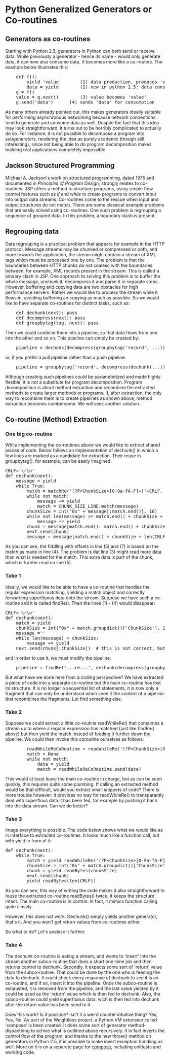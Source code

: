 <h1>Python Generalized Generators or Co-routines</h1>

<h2>Generators as co-routines</h2>

<p>Starting with Python 2.5, generators in Python can both send or receive data.  While previously a generator - hence its name - would only generate data, it can now also consume data.  It becomes more like a co-routine.  The example below illustrates this:</p>
<pre>
    def f():
        yield 'value'		(1) data production, produces 'value'
        data = yield		(2) new in python 2.5: data consumption consumes 'data'
    g = f()
    value = g.next()		(3) value becomes 'value'
    g.send('data')		(4) sends 'data' for consumption
</pre>
<p>As many others already pointed out, this makes generators ideally suitable for performing asynchronous networking because network connections tend to generate and consume data as well.  Despite the fact that this idea may look straightforward, it turns out to be horribly complicated to actually do so.  For instance, it is not possible to decompose a program into subgenerators, rendering the idea as purely academic (though still interesting), since not being able to do program decomposition makes building real applications completely impossible.</p>

<h2>Jackson Structured Programming</h2>

<p>Michael A. Jackson's work on structured programming, dated 1975 and documented in <i>Principles of Program Design</i>, strongly relates to co-routines.  JSP offers a method to structure programs, using simple flow control features such as <i>if</i> and <i>while</i> to create programs to convert input into output data streams.  Co-routines come to the rescue when input and output structures do not match.  There are some classical example problems that are easily solved using co-routines.  One such problem is regrouping a sequence of grouped data.  In this problem, a boundary clash is present.</p>

<h2>Regrouping data</h2>
Data regrouping is a practical problem that appears for example in the HTTP protocol.  Message streams may be chunked or compressed or both, and more towards the application, the stream might contain a stream of XML tags which must be processed one by one.  The problem is that the boundaries between HTTP chunks do not coalesc with the boundaries between, for example, XML records present in the stream.  This is called a bindary clash in JSP.  One approach to solving this problem is to buffer the whole message, unchunk it, decompress it and parse it in separate steps.  However, buffering and copying data are two obstacles for high performance servers.  Rather we would like to process the stream while it flows in, avoiding buffering an copying as much as possible.  So we would like to have separate co-routines for distinct tasks, such as:</p>
<pre>
    def dechunk(next): pass
    def decompress(next): pass
    def groupbytag(tag, next): pass
</pre>
<p>Then we could combine them into a pipeline, so that data flows from one into the other and so on.  This pipeline can simply be created by:</p>
<pre>
    pipeline = dechunk(decompress(groupbytag('record', ...)))
</pre>
<p>or, if you prefer a pull pipeline rather than a push pipeline:</p>
<pre>
    pipeline = groupbytag('record', decompress(dechunk(...)))
</pre>
<p>Although creating such pipelines could be parameterized and made highly flexible, it is not a substitute for program decomposition.  Program decomposition is about method extraction and recombine the extracted methods to create larger methods or programs.  If, after extraction, the only way to recombine them is to create pipelines as shown above, method extraction becomes cumbersome.  We will seek another solution.</p>

<h2>Co-routine (Method) Extraction</h2>

<h3>One big co-routine</h3>
<p>While implementing the co-routines above we would like to extract shared pieces of code.  Below follows an implementation of dechunk() in which a few lines are marked as a candidate for extraction.  Their reuse in groupbytag(), for example, can be easily imagined:</p>
<pre>
CRLF='\r\n'
def dechunk(next):
    message = yield
    while True:
        match = matchRe('(?P&lt;ChunkSize&gt;[0-9a-fA-F]+)'+CRLF, message)    (1)
        while not match:                                                (2) extract these lines as
            message += yield                                            (3) readWhileRe(regularExpression)
            match = CHUNK_SIZE_LINE.match(message)                      (4)
        chunkSize = int("0x" + message[:match.end()], 16)
        while not len(message) >= match.end() + chunkSize + len(CRLF):  (5) extract thes lines as
            message += yield                                            (6) readBytes(nrOfBytes)
        chunk = message[match.end(): match.end() + chunkSize]           (7)
        next.send(chunk)
        message = message[match.end() + chunkSize + len(CRLF):]
</pre>
<p>As you can see, the fiddling with offsets in line (5) and (7) is based on the match as made in line (4).  The problem is dat line (3) might read more data than what is needed for the match.  This extra data is part of the chunk, which is furhter read on line (5).</p>

<h3>Take 1</h3>
<p>Ideally, we would like to be able to have a co-routine that handles the regular expression matching, yielding a match object and correctly forwarding superfluous data onto the stream. Suppose we have such a co-routine and it is called findRe(). Then the lines (1) - (4) would disappear:</p>
<pre>
CRLF='\r\n'
def dechunk(next):
    match = yield
    chunkSize = int("0x" + match.groupdict()['ChunkSize'], 16)
    message =''
    while len(message) &lt; chunkSize:
        message += yield
    next.send(chunk[:chunkSize])  # this is not correct, but for now it is good enough
</pre>
 <p>and in order to use it, we must modify the pipeline:</p>
<pre>
    pipeline = findRe('...re...', dechunk(decompress(groupbytag('record', ...)))
</pre>
<p>But what have we done here from a coding perspective?  We have extracted a piece of code into a separate co-routine but the main co-routine has lost its structure.  It is no longer a sequential list of statements, it is now only a fragment that can only be understood when seen it the context of a pipeline that recombines the fragments.  Let find something else.</p>

<h3>Take 2</h3>
<p>Suppose we could extract a little co-routine readWhileRe() that consumes a stream up to where a regular expression has matched (just like findRe() above) but then yield the match instead of feeding it further down the pipeline.  We could then invoke this coroutine ourselves as follows:</p>
<pre>
        readWhileReCoRoutine = readWhileRe('(?P&lt;ChunkSize&gt;[0-9a-fA-F]+)\r\n')
        match = None
        while not match:
            data = yield
            match = readWhileReCoRoutine.send(data)
</pre>
<p>This would at least leave the main co-routine in charge, but as can be seen quickly, this requires quite some plumbing.  If calling an extracted method would be that difficult, would you extract small snippets of code?  There is more trouble however: it provides no way for readWhileRe() to transparantly deal with superflous data it has been fed, for example by pushing it back into the data stream. Can we do better?</p>

<h3>Take 3</h3>
<p>Image everything is possible.  The code below shows what we would like as in interface to extracted co-routines.  It looks much like a function call, but with yield in from of it:</p>
<pre>
def dechunk(next):
    while True:
        match = yield readWhileRe('(?P&lt;ChunkSize&gt;[0-9a-fA-F]+)\r\n')       # reads until chunk header
        chunkSize = int("0x" + match.groupdict()['ChunkSize'], 16)
        chunk = yield readBytes(chunkSize)                                 # reads the whole chunk
        next.send(chunk)
        yield readBytes(len(CRLF))                                         # reads the terminator
</pre>
<p>As you can see, this way of writing the code makes it also straightforward to reuse the extracted co-routine readBytes() twice.  It keeps the structure intact.  The main co-routine is in control.  In fact, it mimics function calling quite closely.</p>
<p>However, this does not work. Dechunk() simply yields another generator, that's it.  And you won't get return values from co-routines either.</p>
<p>So what to do?  Let's analyse it further.</p>

<h3>Take 4</h3>
<p>The dechunk co-routine is eating a stream, and wants to 'insert' into the stream another subco-routine that does a short one-time job and then returns control to dechunk.  Secondly, it expects some sort of 'return' value from the subco-routine.  That could be done by the one who is feeding the data to dechunk.  It could check every response of dechunk to see it is an co-routine, and if so, insert it into the pipeline.  Once the subco-routine is exhausted, it is removed from the pipeline, and the last value yielded by it could be used as the 'return' value which is then fed to dechunk.  Also, the subco-routine could yield superfluous data, wich is then fed into dechunk after the return value has been send to it.</p>

<p>Does this work? Is it possible? Isn't it a weird counter intuitive thing?  Yes, Yes, No.  As part of the Weightless project, a Python VM extension called 'compose' is been created.  It does some sort of generator method-dispacthing to achive what is outlined above recursively.  It in fact inverts the control flow of the program, and thanks to the new throw() method on generators in Python 2.5, it is possible to make invert exception handling as well.  More on it is on a separate page for <a href="compose">compose</a>, including unittests and working code.</p>
